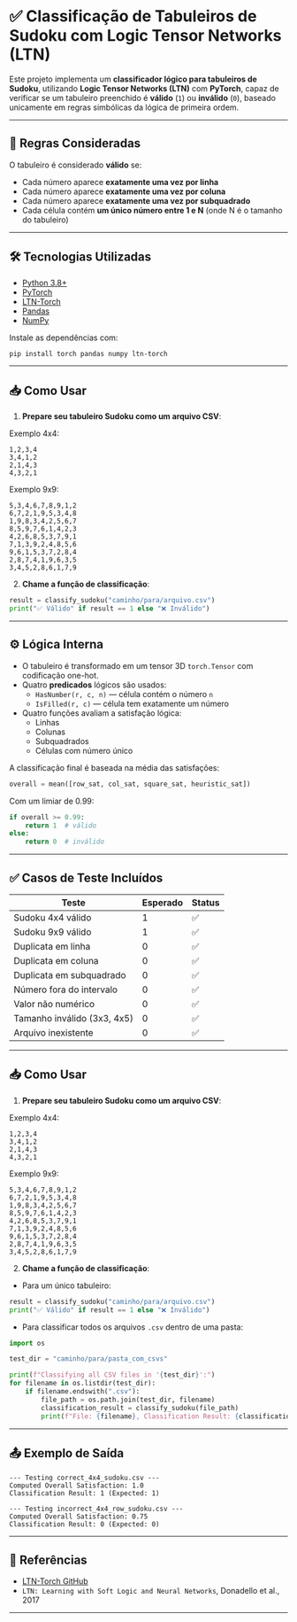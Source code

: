 
# ✅ Classificação de Tabuleiros de Sudoku com Logic Tensor Networks (LTN)

Este projeto implementa um **classificador lógico para tabuleiros de Sudoku**, utilizando **Logic Tensor Networks (LTN)** com **PyTorch**, capaz de verificar se um tabuleiro preenchido é **válido** (`1`) ou **inválido** (`0`), baseado unicamente em regras simbólicas da lógica de primeira ordem.

---

## 🧠 Regras Consideradas

O tabuleiro é considerado **válido** se:

- Cada número aparece **exatamente uma vez por linha**
- Cada número aparece **exatamente uma vez por coluna**
- Cada número aparece **exatamente uma vez por subquadrado**
- Cada célula contém **um único número entre 1 e N** (onde N é o tamanho do tabuleiro)

---

## 🛠️ Tecnologias Utilizadas

- [Python 3.8+](https://www.python.org)
- [PyTorch](https://pytorch.org)
- [LTN-Torch](https://github.com/logictensornetworks/ltn)
- [Pandas](https://pandas.pydata.org/)
- [NumPy](https://numpy.org/)

Instale as dependências com:

```bash
pip install torch pandas numpy ltn-torch
```

---

## 📥 Como Usar

1. **Prepare seu tabuleiro Sudoku como um arquivo CSV**:

Exemplo 4x4:

```csv
1,2,3,4
3,4,1,2
2,1,4,3
4,3,2,1
```

Exemplo 9x9:

```csv
5,3,4,6,7,8,9,1,2
6,7,2,1,9,5,3,4,8
1,9,8,3,4,2,5,6,7
8,5,9,7,6,1,4,2,3
4,2,6,8,5,3,7,9,1
7,1,3,9,2,4,8,5,6
9,6,1,5,3,7,2,8,4
2,8,7,4,1,9,6,3,5
3,4,5,2,8,6,1,7,9
```

2. **Chame a função de classificação**:

```python
result = classify_sudoku("caminho/para/arquivo.csv")
print("✅ Válido" if result == 1 else "❌ Inválido")
```

---

## ⚙️ Lógica Interna

- O tabuleiro é transformado em um tensor 3D `torch.Tensor` com codificação one-hot.
- Quatro **predicados** lógicos são usados:
  - `HasNumber(r, c, n)` — célula contém o número `n`
  - `IsFilled(r, c)` — célula tem exatamente um número
- Quatro funções avaliam a satisfação lógica:
  - Linhas
  - Colunas
  - Subquadrados
  - Células com número único

A classificação final é baseada na média das satisfações:

```python
overall = mean([row_sat, col_sat, square_sat, heuristic_sat])
```

Com um limiar de 0.99:

```python
if overall >= 0.99:
    return 1  # válido
else:
    return 0  # inválido
```

---

## ✅ Casos de Teste Incluídos

| Teste                           | Esperado | Status |
|--------------------------------|----------|--------|
| Sudoku 4x4 válido              | 1        | ✅      |
| Sudoku 9x9 válido              | 1        | ✅      |
| Duplicata em linha             | 0        | ✅      |
| Duplicata em coluna            | 0        | ✅      |
| Duplicata em subquadrado       | 0        | ✅      |
| Número fora do intervalo       | 0        | ✅      |
| Valor não numérico             | 0        | ✅      |
| Tamanho inválido (3x3, 4x5)     | 0        | ✅      |
| Arquivo inexistente            | 0        | ✅      |

---

## 📥 Como Usar

1. **Prepare seu tabuleiro Sudoku como um arquivo CSV**:

Exemplo 4x4:

```csv
1,2,3,4
3,4,1,2
2,1,4,3
4,3,2,1
```

Exemplo 9x9:

```csv
5,3,4,6,7,8,9,1,2
6,7,2,1,9,5,3,4,8
1,9,8,3,4,2,5,6,7
8,5,9,7,6,1,4,2,3
4,2,6,8,5,3,7,9,1
7,1,3,9,2,4,8,5,6
9,6,1,5,3,7,2,8,4
2,8,7,4,1,9,6,3,5
3,4,5,2,8,6,1,7,9
```

2. **Chame a função de classificação**:

- Para um único tabuleiro:

```python
result = classify_sudoku("caminho/para/arquivo.csv")
print("✅ Válido" if result == 1 else "❌ Inválido")
```

- Para classificar todos os arquivos `.csv` dentro de uma pasta:

```python
import os

test_dir = "caminho/para/pasta_com_csvs"

print(f"Classifying all CSV files in '{test_dir}':")
for filename in os.listdir(test_dir):
    if filename.endswith(".csv"):
        file_path = os.path.join(test_dir, filename)
        classification_result = classify_sudoku(file_path)
        print(f"File: {filename}, Classification Result: {classification_result}")
```


---

## 📤 Exemplo de Saída

```
--- Testing correct_4x4_sudoku.csv ---
Computed Overall Satisfaction: 1.0
Classification Result: 1 (Expected: 1)

--- Testing incorrect_4x4_row_sudoku.csv ---
Computed Overall Satisfaction: 0.75
Classification Result: 0 (Expected: 0)
```

---

## 🧩 Referências

- [LTN-Torch GitHub](https://github.com/logictensornetworks/ltn)
- `LTN: Learning with Soft Logic and Neural Networks`, Donadello et al., 2017

---

